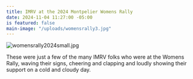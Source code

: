 ```yaml
---
title: IMRV at the 2024 Montpelier Womens Rally
date: 2024-11-04 11:27:00 -05:00
is featured: false
main-image: "/uploads/womensrally3.jpg"
---
```


![womensrally2024small.jpg](/uploads/womensrally2024small.jpg)

These were just a few of the many IMRV folks who were at the Womens Rally, waving their signs, cheering and clapping and loudly showing their support on a cold and cloudy day.  
